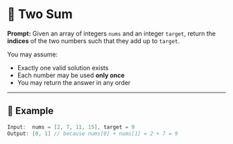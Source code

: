 # 🧮 Two Sum

**Prompt:**
Given an array of integers `nums` and an integer `target`, return the **indices** of the two numbers such that they add up to `target`.

You may assume:
- Exactly one valid solution exists
- Each number may be used **only once**
- You may return the answer in any order

---

## 🧠 Example

```go
Input:  nums = [2, 7, 11, 15], target = 9
Output: [0, 1] // because nums[0] + nums[1] = 2 + 7 = 9
